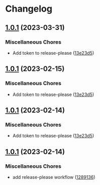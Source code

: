 # Changelog

## [1.0.1](https://github.com/philips-software/sbom-tool-installer-action/compare/v1.0.1...v1.0.1) (2023-03-31)


### Miscellaneous Chores

* Add token to release-please ([13e23d5](https://github.com/philips-software/sbom-tool-installer-action/commit/13e23d5e27cd1ce86efd298cd744f1953e90432d))

## [1.0.1](https://github.com/philips-software/sbom-tool-installer-action/compare/v1.0.1...v1.0.1) (2023-02-15)


### Miscellaneous Chores

* Add token to release-please ([13e23d5](https://github.com/philips-software/sbom-tool-installer-action/commit/13e23d5e27cd1ce86efd298cd744f1953e90432d))

## [1.0.1](https://github.com/philips-software/sbom-tool-installer-action/compare/v1.0.1...v1.0.1) (2023-02-14)


### Miscellaneous Chores

* Add token to release-please ([13e23d5](https://github.com/philips-software/sbom-tool-installer-action/commit/13e23d5e27cd1ce86efd298cd744f1953e90432d))

## [1.0.1](https://github.com/philips-software/sbom-tool-installer-action/compare/v1.0.0...v1.0.1) (2023-02-14)


### Miscellaneous Chores

* add release-please workflow ([1289136](https://github.com/philips-software/sbom-tool-installer-action/commit/128913602c9cc306aced0e4ed0eed51f0f197742))
